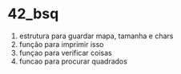 # 42_bsq

1. estrutura para guardar mapa, tamanha e chars
2. função para imprimir isso
3. funçao para verificar coisas
4. funcao para procurar quadrados
